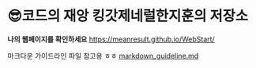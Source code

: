 # 😎코드의 재앙 킹갓제네럴한지훈의 저장소

**나의 웹페이지를 확인하세요**
https://meanresult.github.io/WebStart/

마크다운 가이드라인 파일 참고용 ㅎㅎ 
[markdown_guideline.md](https://github.com/user-attachments/files/20361690/markdown_guideline.md)
